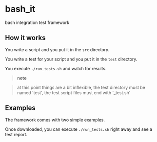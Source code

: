 # bash_it
bash integration test framework

## How it works
You write a script and you put it in the `src` directory.

You write a test for your script and you put it in the `test` directory.

You execute `./run_tests.sh` and watch for results.

> **note**

> at this point things are a bit inflexible, the test directory must be named 'test', the test script files must end with '_test.sh'

## Examples
The framework comes with two simple examples.

Once downloaded, you can execute `./run_tests.sh` right away and see a test report.
